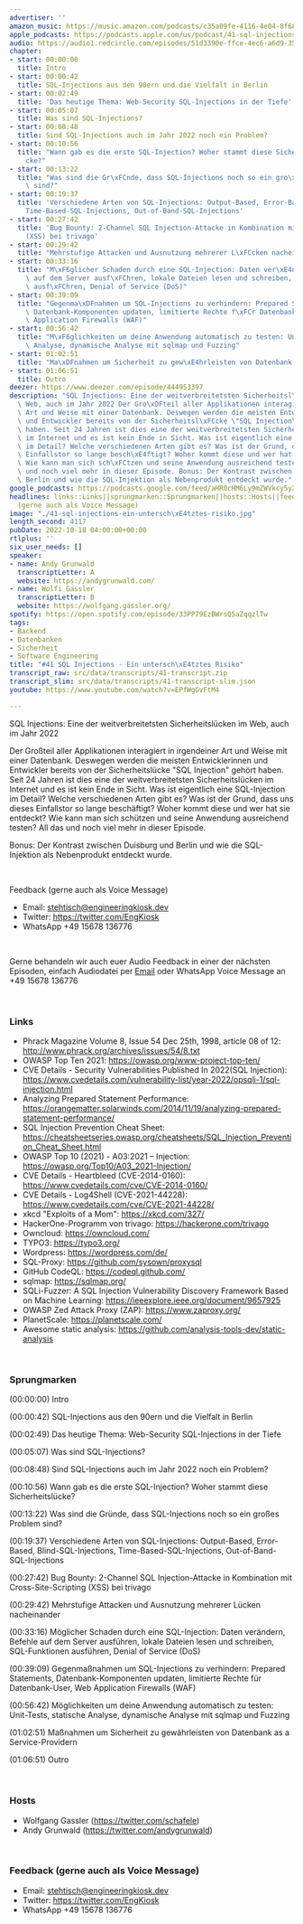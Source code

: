 ```yaml
---
advertiser: ''
amazon_music: https://music.amazon.com/podcasts/c35a09fe-4116-4e04-8f68-77d61b112e46/episodes/1aa39b24-8c09-496d-9505-20c0ddb6981d/engineering-kiosk-41-sql-injections---ein-untersch%C3%A4tztes-risiko
apple_podcasts: https://podcasts.apple.com/us/podcast/41-sql-injections-ein-untersch%C3%A4tztes-risiko/id1603082924?i=1000582974713&uo=4
audio: https://audio1.redcircle.com/episodes/51d3390e-ffce-4ec6-a6d9-350dc0cd163b/stream.mp3
chapter:
- start: 00:00:00
  title: Intro
- start: 00:00:42
  title: SQL-Injections aus den 90ern und die Vielfalt in Berlin
- start: 00:02:49
  title: 'Das heutige Thema: Web-Security SQL-Injections in der Tiefe'
- start: 00:05:07
  title: Was sind SQL-Injections?
- start: 00:08:48
  title: Sind SQL-Injections auch im Jahr 2022 noch ein Problem?
- start: 00:10:56
  title: "Wann gab es die erste SQL-Injection? Woher stammt diese Sicherheitsl\xFC\
    cke?"
- start: 00:13:22
  title: "Was sind die Gr\xFCnde, dass SQL-Injections noch so ein gro\xDFes Problem\
    \ sind?"
- start: 00:19:37
  title: 'Verschiedene Arten von SQL-Injections: Output-Based, Error-Based, Blind-SQL-Injections,
    Time-Based-SQL-Injections, Out-of-Band-SQL-Injections'
- start: 00:27:42
  title: 'Bug Bounty: 2-Channel SQL Injection-Attacke in Kombination mit Cross-Site-Scripting
    (XSS) bei trivago'
- start: 00:29:42
  title: "Mehrstufige Attacken und Ausnutzung mehrerer L\xFCcken nacheinander"
- start: 00:33:16
  title: "M\xF6glicher Schaden durch eine SQL-Injection: Daten ver\xE4ndern, Befehle\
    \ auf dem Server ausf\xFChren, lokale Dateien lesen und schreiben, SQL-Funktionen\
    \ ausf\xFChren, Denial of Service (DoS)"
- start: 00:39:09
  title: "Gegenma\xDFnahmen um SQL-Injections zu verhindern: Prepared Statements,\
    \ Datenbank-Komponenten updaten, limitierte Rechte f\xFCr Datenbank-User, Web\
    \ Application Firewalls (WAF)"
- start: 00:56:42
  title: "M\xF6glichkeiten um deine Anwendung automatisch zu testen: Unit-Tests, statische\
    \ Analyse, dynamische Analyse mit sqlmap und Fuzzing"
- start: 01:02:51
  title: "Ma\xDFnahmen um Sicherheit zu gew\xE4hrleisten von Datenbank as a Service-Providern"
- start: 01:06:51
  title: Outro
deezer: https://www.deezer.com/episode/444953397
description: "SQL Injections: Eine der weitverbreitetsten Sicherheitsl\xFCcken im\
  \ Web, auch im Jahr 2022 Der Gro\xDFteil aller Applikationen interagiert in irgendeiner\
  \ Art und Weise mit einer Datenbank. Deswegen werden die meisten Entwicklerinnen\
  \ und Entwickler bereits von der Sicherheitsl\xFCcke \"SQL Injection\" geh\xF6rt\
  \ haben. Seit 24 Jahren ist dies eine der weitverbreitetsten Sicherheitsl\xFCcken\
  \ im Internet und es ist kein Ende in Sicht. Was ist eigentlich eine SQL-Injection\
  \ im Detail? Welche verschiedenen Arten gibt es? Was ist der Grund, dass uns dieses\
  \ Einfallstor so lange besch\xE4ftigt? Woher kommt diese und wer hat sie entdeckt?\
  \ Wie kann man sich sch\xFCtzen und seine Anwendung ausreichend testen? All das\
  \ und noch viel mehr in dieser Episode. Bonus: Der Kontrast zwischen Duisburg und\
  \ Berlin und wie die SQL-Injektion als Nebenprodukt entdeckt wurde."
google_podcasts: https://podcasts.google.com/feed/aHR0cHM6Ly9mZWVkcy5yZWRjaXJjbGUuY29tLzBlY2ZkZmQ3LWZkYTEtNGMzZC05NTE1LTQ3NjcyN2Y5ZGY1ZQ/episode/YzM1NDVhMmMtNzM2ZC00MzU0LTllZGItMThkNDg2MzBlZTA5?sa=X&ved=2ahUKEwiVlYfKhOn6AhUDsGoFHa6aAZ4QkfYCegQIARAF
headlines: links::Links||sprungmarken::Sprungmarken||hosts::Hosts||feedback-gerne-auch-als-voice-message::Feedback
  (gerne auch als Voice Message)
image: "./41-sql-injections-ein-untersch\xE4tztes-risiko.jpg"
length_second: 4117
pubDate: 2022-10-18 04:00:00+00:00
rtlplus: ''
six_user_needs: []
speaker:
- name: Andy Grunwald
  transcriptLetter: A
  website: https://andygrunwald.com/
- name: Wolfi Gassler
  transcriptLetter: B
  website: https://wolfgang.gassler.org/
spotify: https://open.spotify.com/episode/33PP79EzBWrsQ5aZqqzlTw
tags:
- Backend
- Datenbanken
- Sicherheit
- Software Engineering
title: "#41 SQL Injections - Ein untersch\xE4tztes Risiko"
transcript_raw: src/data/transcripts/41-transcript.zip
transcript_slim: src/data/transcripts/41-transcript-slim.json
youtube: https://www.youtube.com/watch?v=EPfWgGvFtM4

---
```

<p>SQL Injections: Eine der weitverbreitetsten Sicherheitslücken im Web, auch im Jahr 2022</p><p>Der Großteil aller Applikationen interagiert in irgendeiner Art und Weise mit einer Datenbank. Deswegen werden die meisten Entwicklerinnen und Entwickler bereits von der Sicherheitslücke &#34;SQL Injection&#34; gehört haben. Seit 24 Jahren ist dies eine der weitverbreitetsten Sicherheitslücken im Internet und es ist kein Ende in Sicht. Was ist eigentlich eine SQL-Injection im Detail? Welche verschiedenen Arten gibt es? Was ist der Grund, dass uns dieses Einfallstor so lange beschäftigt? Woher kommt diese und wer hat sie entdeckt? Wie kann man sich schützen und seine Anwendung ausreichend testen? All das und noch viel mehr in dieser Episode.</p><p>Bonus: Der Kontrast zwischen Duisburg und Berlin und wie die SQL-Injektion als Nebenprodukt entdeckt wurde.</p><p><br></p><p>Feedback (gerne auch als Voice Message)</p><ul><li>Email: <a href="mailto:stehtisch@engineeringkiosk.dev" rel="nofollow">stehtisch@engineeringkiosk.dev</a></li><li>Twitter: <a href="https://twitter.com/EngKiosk" rel="nofollow">https://twitter.com/EngKiosk</a></li><li>WhatsApp +49 15678 136776</li></ul><p><br></p><p>Gerne behandeln wir auch euer Audio Feedback in einer der nächsten Episoden, einfach Audiodatei per <a href="https://engineeringkiosk.dev/kontakt/">Email</a> oder WhatsApp Voice Message an +49 15678 136776</p><p><br></p><h3 id="links">Links</h3><ul><li>Phrack Magazine Volume 8, Issue 54 Dec 25th, 1998, article 08 of 12: <a href="http://www.phrack.org/archives/issues/54/8.txt" rel="nofollow">http://www.phrack.org/archives/issues/54/8.txt</a></li><li>OWASP Top Ten 2021: <a href="https://owasp.org/www-project-top-ten/" rel="nofollow">https://owasp.org/www-project-top-ten/</a></li><li>CVE Details - Security Vulnerabilities Published In 2022(SQL Injection): <a href="https://www.cvedetails.com/vulnerability-list/year-2022/opsqli-1/sql-injection.html" rel="nofollow">https://www.cvedetails.com/vulnerability-list/year-2022/opsqli-1/sql-injection.html</a></li><li>Analyzing Prepared Statement Performance: <a href="https://orangematter.solarwinds.com/2014/11/19/analyzing-prepared-statement-performance/" rel="nofollow">https://orangematter.solarwinds.com/2014/11/19/analyzing-prepared-statement-performance/</a></li><li>SQL Injection Prevention Cheat Sheet: <a href="https://cheatsheetseries.owasp.org/cheatsheets/SQL_Injection_Prevention_Cheat_Sheet.html" rel="nofollow">https://cheatsheetseries.owasp.org/cheatsheets/SQL_Injection_Prevention_Cheat_Sheet.html</a></li><li>OWASP Top 10 (2021) - A03:2021 – Injection: <a href="https://owasp.org/Top10/A03_2021-Injection/" rel="nofollow">https://owasp.org/Top10/A03_2021-Injection/</a></li><li>CVE Details - Heartbleed (CVE-2014-0160): <a href="https://www.cvedetails.com/cve/CVE-2014-0160/" rel="nofollow">https://www.cvedetails.com/cve/CVE-2014-0160/</a></li><li>CVE Details - Log4Shell (CVE-2021-44228): <a href="https://www.cvedetails.com/cve/CVE-2021-44228/" rel="nofollow">https://www.cvedetails.com/cve/CVE-2021-44228/</a></li><li>xkcd &#34;Exploits of a Mom&#34;: <a href="https://xkcd.com/327/" rel="nofollow">https://xkcd.com/327/</a></li><li>HackerOne-Programm von trivago: <a href="https://hackerone.com/trivago" rel="nofollow">https://hackerone.com/trivago</a></li><li>Owncloud: <a href="https://owncloud.com/" rel="nofollow">https://owncloud.com/</a></li><li>TYPO3: <a href="https://typo3.org/" rel="nofollow">https://typo3.org/</a></li><li>Wordpress: <a href="https://wordpress.com/de/" rel="nofollow">https://wordpress.com/de/</a></li><li>SQL-Proxy: <a href="https://github.com/sysown/proxysql" rel="nofollow">https://github.com/sysown/proxysql</a></li><li>GitHub CodeQL: <a href="https://codeql.github.com/" rel="nofollow">https://codeql.github.com/</a></li><li>sqlmap: <a href="https://sqlmap.org/" rel="nofollow">https://sqlmap.org/</a></li><li>SQLi-Fuzzer: A SQL Injection Vulnerability Discovery Framework Based on Machine Learning: <a href="https://ieeexplore.ieee.org/document/9657925" rel="nofollow">https://ieeexplore.ieee.org/document/9657925</a></li><li>OWASP Zed Attack Proxy (ZAP): <a href="https://www.zaproxy.org/" rel="nofollow">https://www.zaproxy.org/</a></li><li>PlanetScale: <a href="https://planetscale.com/" rel="nofollow">https://planetscale.com/</a></li><li>Awesome static analysis: <a href="https://github.com/analysis-tools-dev/static-analysis" rel="nofollow">https://github.com/analysis-tools-dev/static-analysis</a></li></ul><p><br></p><h3 id="sprungmarken">Sprungmarken</h3><p>(00:00:00) Intro</p><p>(00:00:42) SQL-Injections aus den 90ern und die Vielfalt in Berlin</p><p>(00:02:49) Das heutige Thema: Web-Security SQL-Injections in der Tiefe</p><p>(00:05:07) Was sind SQL-Injections?</p><p>(00:08:48) Sind SQL-Injections auch im Jahr 2022 noch ein Problem?</p><p>(00:10:56) Wann gab es die erste SQL-Injection? Woher stammt diese Sicherheitslücke?</p><p>(00:13:22) Was sind die Gründe, dass SQL-Injections noch so ein großes Problem sind?</p><p>(00:19:37) Verschiedene Arten von SQL-Injections: Output-Based, Error-Based, Blind-SQL-Injections, Time-Based-SQL-Injections, Out-of-Band-SQL-Injections</p><p>(00:27:42) Bug Bounty: 2-Channel SQL Injection-Attacke in Kombination mit Cross-Site-Scripting (XSS) bei trivago</p><p>(00:29:42) Mehrstufige Attacken und Ausnutzung mehrerer Lücken nacheinander</p><p>(00:33:16) Möglicher Schaden durch eine SQL-Injection: Daten verändern, Befehle auf dem Server ausführen, lokale Dateien lesen und schreiben, SQL-Funktionen ausführen, Denial of Service (DoS)</p><p>(00:39:09) Gegenmaßnahmen um SQL-Injections zu verhindern: Prepared Statements, Datenbank-Komponenten updaten, limitierte Rechte für Datenbank-User, Web Application Firewalls (WAF)</p><p>(00:56:42) Möglichkeiten um deine Anwendung automatisch zu testen: Unit-Tests, statische Analyse, dynamische Analyse mit sqlmap und Fuzzing</p><p>(01:02:51) Maßnahmen um Sicherheit zu gewährleisten von Datenbank as a Service-Providern</p><p>(01:06:51) Outro</p><p><br></p><h3 id="hosts">Hosts</h3><ul><li>Wolfgang Gassler (<a href="https://twitter.com/schafele" rel="nofollow">https://twitter.com/schafele</a>)</li><li>Andy Grunwald (<a href="https://twitter.com/andygrunwald" rel="nofollow">https://twitter.com/andygrunwald</a>)</li></ul><p><br></p><h3 id="feedback-gerne-auch-als-voice-message">Feedback (gerne auch als Voice Message)</h3><ul><li>Email: <a href="mailto:stehtisch@engineeringkiosk.dev" rel="nofollow">stehtisch@engineeringkiosk.dev</a></li><li>Twitter: <a href="https://twitter.com/EngKiosk" rel="nofollow">https://twitter.com/EngKiosk</a></li><li>WhatsApp +49 15678 136776</li></ul>